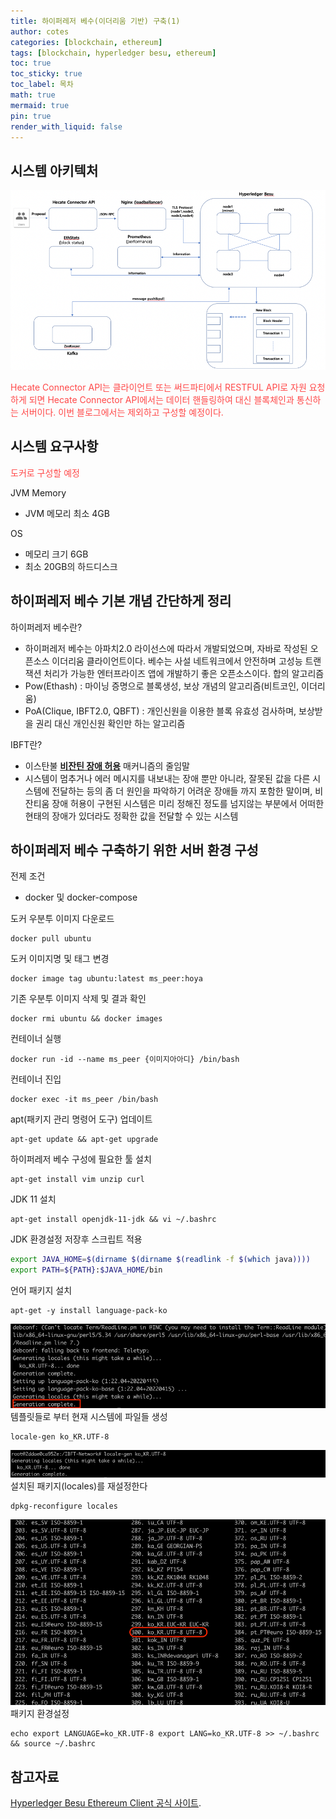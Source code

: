 ```yaml
---
title: 하이퍼레저 베수(이더리움 기반) 구축(1)
author: cotes
categories: [blockchain, ethereum]
tags: [blockchain, hyperledger besu, ethereum]
toc: true
toc_sticky: true
toc_label: 목차
math: true
mermaid: true
pin: true
render_with_liquid: false
---
```


## 시스템 아키텍처
![800x400](/assets/img/blockchain/hyperledger_besu_architecture.png "hyperledger besu system architecture")

<span style="color: #FF4848">Hecate Connector API는 클라이언트 또는 써드파티에서 RESTFUL API로 자원 요청하게 되면 Hecate Connector API에서는 데이터 핸들링하여 대신 블록체인과 통신하는 서버이다. 이번 블로그에서는 제외하고 구성할 예정이다.</span>


## 시스템 요구사항
<span style="color: #FF4848">도커로 구성할 예정</span>

JVM Memory
* JVM 메모리 최소 4GB

OS
* 메모리 크기 6GB
* 최소 20GB의 하드디스크


## 하이퍼레저 베수 기본 개념 간단하게 정리
하이퍼레저 베수란?
* 하이퍼레저 베수는 아파치2.0 라이선스에 따라서 개발되었으며, 자바로 작성된 오픈소스 이더리움 클라이언트이다. 베수는 사설 네트워크에서 안전하며 고성능 트랜잭션 처리가 가능한 엔터프라이즈 앱에 개발하기 좋은 오픈소스이다.
합의 알고리즘
* Pow(Ethash) : 마이닝 증명으로 블록생성, 보상 개념의 알고리즘(비트코인, 이더리움)
* PoA(Clique, IBFT2.0, QBFT) : 개인신원을 이용한 블록 유효성 검사하며, 보상받을 권리 대신 개인신원 확인만 하는 알고리즘

IBFT란?
* 이스탄불 [**비잔틴 장애 허용**](http://wiki.hash.kr/index.php/%EB%B9%84%EC%9E%94%ED%8B%B4_%EC%9E%A5%EC%95%A0_%ED%97%88%EC%9A%A9) 매커니즘의 줄임말
* 시스템이 멈추거나 에러 메시지를 내보내는 장애 뿐만 아니라, 잘못된 값을 다른 시스템에 전달하는 등의 좀 더 원인을 파악하기 어려운 장애들 까지 포함한 말이며, 비잔티움 장애 허용이 구현된 시스템은 미리 정해진 정도를 넘지않는 부분에서 어떠한 현태의 장애가 있더라도 정확한 값을 전달할 수 있는 시스템

## 하이퍼레저 베수 구축하기 위한 서버 환경 구성
전제 조건
* docker 및 docker-compose

도커 우분투 이미지 다운로드
```console
docker pull ubuntu
```
도커 이미지명 및 태그 변경 
```console
docker image tag ubuntu:latest ms_peer:hoya
```
기존 우분투 이미지 삭제 및 결과 확인
```console
docker rmi ubuntu && docker images
```
컨테이너 실행
```console
docker run -id --name ms_peer {이미지아아디} /bin/bash
```
컨테이너 진입
```console
docker exec -it ms_peer /bin/bash
```
apt(패키지 관리 명령어 도구) 업데이트
```console
apt-get update && apt-get upgrade
```
하이퍼레저 베수 구성에 필요한 툴 설치
```console
apt-get install vim unzip curl
```

JDK 11 설치
```console
apt-get install openjdk-11-jdk && vi ~/.bashrc
```
JDK 환경설정 저장후 스크립트 적용
```bash
export JAVA_HOME=$(dirname $(dirname $(readlink -f $(which java))))
export PATH=${PATH}:$JAVA_HOME/bin
```

언어 패키지 설치
```console
apt-get -y install language-pack-ko
```
![800x400](/assets/img/blockchain/언어패키지설치_1.png "언어패키지설치")
템플릿들로 부터 현재 시스템에 파일들 생성
```console
locale-gen ko_KR.UTF-8
```
![800x400](/assets/img/blockchain/언어패키지설치_2.png "언어패키지설치")
설치된 패키지(locales)를 재설정한다
```console
dpkg-reconfigure locales
```
![800x400](/assets/img/blockchain/언어패키지설치_3.png "언어패키지설치")
패키지 환경설정 
```console
echo export LANGUAGE=ko_KR.UTF-8 export LANG=ko_KR.UTF-8 >> ~/.bashrc && source ~/.bashrc
```

## 참고자료

[Hyperledger Besu Ethereum Client 공식 사이트](https://besu.hyperledger.org/en/stable/).
